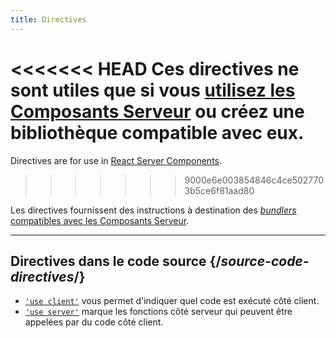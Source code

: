 ```yaml
---
title: Directives
---
```


<RSC>

<<<<<<< HEAD
Ces directives ne sont utiles que si vous [utilisez les Composants Serveur](/learn/start-a-new-react-project#bleeding-edge-react-frameworks) ou créez une bibliothèque compatible avec eux.
=======
Directives are for use in [React Server Components](/learn/start-a-new-react-project#bleeding-edge-react-frameworks).
>>>>>>> 9000e6e003854846c4ce5027703b5ce6f81aad80

</RSC>

<Intro>

Les directives fournissent des instructions à destination des [*bundlers* compatibles avec les Composants Serveur](/learn/start-a-new-react-project#bleeding-edge-react-frameworks).

</Intro>

---

## Directives dans le code source {/*source-code-directives*/}

* [`'use client'`](/reference/react/use-client) vous permet d'indiquer quel code est exécuté côté client.
* [`'use server'`](/reference/react/use-server) marque les fonctions côté serveur qui peuvent être appelées par du code côté client.
